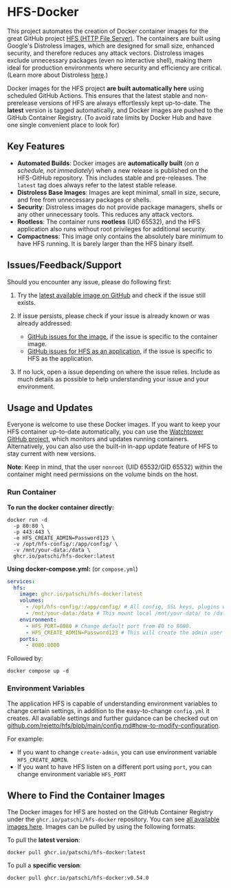 # HFS-Docker

This project automates the creation of Docker container images for the great GitHub project [HFS (HTTP File Server)](https://github.com/rejetto/hfs). The containers are built using Google's Distroless images, which are designed for small size, enhanced security, and therefore reduces any attack vectors. Distroless images exclude unnecessary packages (even no interactive shell), making them ideal for production environments where security and efficiency are critical. (Learn more about Distroless [here](https://github.com/GoogleContainerTools/distroless).)

Docker images for the HFS project **are built automatically here** using scheduled GitHub Actions. This ensures that the latest stable and non-prerelease versions of HFS are always effortlessly kept up-to-date. The **latest** version is tagged automatically, and Docker images are pushed to the GitHub Container Registry. (To avoid rate limits by Docker Hub and have one single convenient place to look for)

## Key Features

- **Automated Builds**: Docker images are **automatically built** (_on a schedule, not immediately_) when a new release is published on the HFS-GitHub repository. This includes stable and pre-releases. The `latest` tag does always refer to the latest stable release.
- **Distroless Base Images**: Images are kept minimal, small in size, secure, and free from unnecessary packages or shells.
- **Security**: Distroless images do not provide package managers, shells or any other unnecessary tools. This reduces any attack vectors.
- **Rootless**: The container runs **rootless** (UID 65532), and the HFS application also runs without root privileges for additional security.
- **Compactness**: This image only contains the absolutely bare minimum to have HFS running. It is barely larger than the HFS binary itself.

## Issues/Feedback/Support

Should you encounter any issue, please do following first:

1. Try the [latest available image on GitHub](https://github.com/patschi/hfs-docker/pkgs/container/hfs-docker/versions) and check if the issue still exists.

2. If issue persists, please check if your issue is already known or was already addressed:
   - [GitHub issues for the image](https://github.com/patschi/hfs-docker/issues?q=is%3Aissue), if the issue is specific to the container image.
   - [GitHub issues for HFS as an application](https://github.com/rejetto/hfs/issues?q=is%3Aissue), if the issue is specific to HFS as the application.

3. If no luck, open a issue depending on where the issue relies. Include as much details as possible to help understanding your issue and your environment.

## Usage and Updates

Everyone is welcome to use these Docker images. If you want to keep your HFS container up-to-date automatically, you can use the [Watchtower GitHub project](https://github.com/containrrr/watchtower), which monitors and updates running containers. Alternatively, you can also use the built-in in-app update feature of HFS to stay current with new versions.

**Note**: Keep in mind, that the user `nonroot` (UID 65532/GID 65532) within the container might need permissions on the volume binds on the host.

### Run Container

**To run the docker container directly:**

```shell
docker run -d
  -p 80:80 \
  -p 443:443 \
  -e HFS_CREATE_ADMIN=Password123 \
  -v /opt/hfs-config/:/app/config/ \
  -v /mnt/your-data:/data \
  ghcr.io/patschi/hfs-docker:latest
```

**Using docker-compose.yml:** (or `compose.yml`)

```yaml
services:
  hfs:
    image: ghcr.io/patschi/hfs-docker:latest
    volumes:
      - /opt/hfs-config/:/app/config/ # All config, SSL keys, plugins will be saved there. Needed to have settings persisted.
      - /mnt/your-data:/data # This mount local /mnt/your-data/ to /data inside the container. Configure HFS to check /data then.
    environment:
      - HFS_PORT=8080 # Change default port from 80 to 8080.
      - HFS_CREATE_ADMIN=Password123 # This will create the admin user with pre-defined password.
    ports:
      - 8080:8080
```

Followed by:

```shell
docker compose up -d
```

### Environment Variables

The application HFS is capable of understanding environment variables to change certain settings, in addition to the easy-to-change `config.yml` it creates. All available settings and further guidance can be checked out on [github.com/rejetto/hfs/blob/main/config.md#how-to-modify-configuration](https://github.com/rejetto/hfs/blob/main/config.md#how-to-modify-configuration).

For example:

- If you want to change `create-admin`, you can use environment variable `HFS_CREATE_ADMIN`.
- If you want to have HFS listen on a different port using `port`, you can change environment variable `HFS_PORT`

## Where to Find the Container Images

The Docker images for HFS are hosted on the GitHub Container Registry under the `ghcr.io/patschi/hfs-docker` repository. You can see [all available images here](https://github.com/users/patschi/packages/container/package/hfs-docker). Images can be pulled by using the following formats:

To pull the **latest version**:

```text
docker pull ghcr.io/patschi/hfs-docker:latest
```

To pull a **specific version**:

```text
docker pull ghcr.io/patschi/hfs-docker:v0.54.0
```
